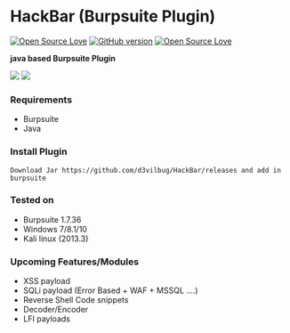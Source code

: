# HackBar (Burpsuite Plugin)
[![Open Source Love](https://badges.frapsoft.com/os/v1/open-source.svg?v=102)](https://github.com/ellerbrock/open-source-badge/)
[![GitHub version](https://d25lcipzij17d.cloudfront.net/badge.svg?id=gh&type=0.1&v=0.1&x2=0)](http://badge.fury.io/gh/boennemann%2Fbadges)
[![Open Source Love](https://badges.frapsoft.com/os/mit/mit.svg?v=102)](https://github.com/ellerbrock/open-source-badge/)

**java based Burpsuite Plugin**

<img src="http://i.imgur.com/OZR3O6Y.png" />

<img src="http://i.imgur.com/oToVRWd.png" />

### Requirements
- Burpsuite
- Java

### Install Plugin

	Download Jar https://github.com/d3vilbug/HackBar/releases and add in burpsuite

### Tested on
- Burpsuite 1.7.36
- Windows 7/8.1/10
- Kali linux (2013.3)

### Upcoming Features/Modules
- XSS payload
- SQLi payload (Error Based + WAF + MSSQL ....)
- Reverse Shell Code snippets
- Decoder/Encoder
- LFI payloads

